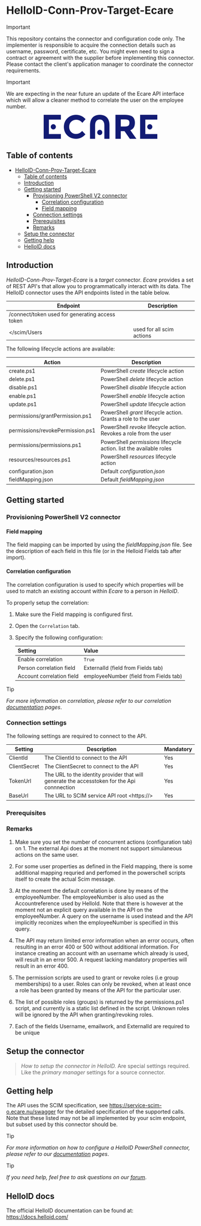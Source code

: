 
# HelloID-Conn-Prov-Target-Ecare

> [!IMPORTANT]
> This repository contains the connector and configuration code only. The implementer is responsible to acquire the connection details such as username, password, certificate, etc. You might even need to sign a contract or agreement with the supplier before implementing this connector. Please contact the client's application manager to coordinate the connector requirements.

> [!IMPORTANT]
> We are expecting in the near future an update of the Ecare API interface which will allow a cleaner method to correlate the user on the employee number.

<p align="center">
  <img src=".\assets\logo-ecare.svg">
</p>

## Table of contents

- [HelloID-Conn-Prov-Target-Ecare](#helloid-conn-prov-target-Ecare)
  - [Table of contents](#table-of-contents)
  - [Introduction](#introduction)
  - [Getting started](#getting-started)
    - [Provisioning PowerShell V2 connector](#provisioning-powershell-v2-connector)
      - [Correlation configuration](#correlation-configuration)
      - [Field mapping](#field-mapping)
    - [Connection settings](#connection-settings)
    - [Prerequisites](#prerequisites)
    - [Remarks](#remarks)
  - [Setup the connector](#setup-the-connector)
  - [Getting help](#getting-help)
  - [HelloID docs](#helloid-docs)

## Introduction

_HelloID-Conn-Prov-Target-Ecare_ is a _target_ connector. _Ecare_ provides a set of REST API's that allow you to programmatically interact with its data. The HelloID connector uses the API endpoints listed in the table below.

| Endpoint | Description |
| -------- | ----------- |
| <tokenurl>/connect/token   used for generating access token |
| <baseurl></scim/Users  |   used for all scim actions        |



The following lifecycle actions are available:

| Action                 | Description                                      |
| ---------------------- | ------------------------------------------------ |
| create.ps1             | PowerShell _create_ lifecycle action             |
| delete.ps1             | PowerShell _delete_ lifecycle action             |
| disable.ps1            | PowerShell _disable_ lifecycle action            |
| enable.ps1             | PowerShell _enable_ lifecycle action             |
| update.ps1             | PowerShell _update_ lifecycle action             |
| permissions/grantPermission.ps1    | PowerShell _grant_ lifecycle action. Grants a role to the user           |
| permissions/revokePermission.ps1   | PowerShell _revoke_ lifecycle action.  Revokes a role from the user      |
| permissions/permissions.ps1        | PowerShell _permissions_ lifecycle action. list the available roles       |
| resources/resources.ps1          | PowerShell _resources_ lifecycle action          |
| configuration.json     | Default _configuration.json_ |
| fieldMapping.json      | Default _fieldMapping.json_   |

## Getting started

### Provisioning PowerShell V2 connector

#### Field mapping

The field mapping can be imported by using the _fieldMapping.json_ file.
See the description of each field in this file (or in the Helloid Fields tab after import).

#### Correlation configuration

The correlation configuration is used to specify which properties will be used to match an existing account within _Ecare_ to a person in _HelloID_.

To properly setup the correlation:
1. Make sure the Field mapping is configured first.

2. Open the `Correlation` tab.

2. Specify the following configuration:

    | Setting                   | Value                             |
    | ------------------------- | --------------------------------- |
    | Enable correlation        | `True`                            |
    | Person correlation field  | ExternalId (field from Fields tab)
    | Account correlation field | employeeNumber (field from Fields tab)                                |

> [!TIP]
> _For more information on correlation, please refer to our correlation [documentation](https://docs.helloid.com/en/provisioning/target-systems/powershell-v2-target-systems/correlation.html) pages_.



### Connection settings

The following settings are required to connect to the API.

| Setting  | Description                        | Mandatory |
| -------- | ---------------------------------- | --------- |
| ClientId | The ClientId to connect to the API | Yes       |
| ClientSecret | The ClientSecret to connect to the API | Yes       |
| TokenUrl | The URL to the identity provider that will generate the accesstoken for the Api connnection | Yes|
| BaseUrl  | The URL to SCIM service API root <https://<scim-service-url>>  | Yes       |


### Prerequisites

### Remarks


1) Make sure you set the number of concurrent actions (configuration tab) on 1. The external Api does at the moment not support simulaneous actions on the same user.

2) For some user properties as defined in the Field mapping, there is some additional mapping requried and perfomed in the powerschell scripts itself to create the actual Scim message.

3) At the moment the default correlation is done by means of the employeeNumber. The employeeNumber is also used as the Accountreference used by HelloId. Note that there is however at the moment not an explicit query available in the API on the employeeNumber. A query on the username is used instead and the API implicitly reconizes when the employeeNumber is specified in this query.

4) The API may return limited error information when an error occurs, often resulting in an error 400 or 500 without additional information. For instance  creating an account with an username which already is used, will result in an error 500.  A request lacking mandatory properties will result in an error 400.

5) The permission scripts are used to grant or revoke roles (i.e group memberships) to a user. Roles can only be revoked, when at least once a role has been granted by means of the API for the particular user.

6) The list of possible roles (groups) is returned by the permissions.ps1 script, and currently is a static list defined in the script. Unknown roles will be ignored by the API when granting/revoking roles.

7) Each of the fields Username, emailwork, and ExternalId are required to be unique


## Setup the connector

> _How to setup the connector in HelloID._ Are special settings required. Like the _primary manager_ settings for a source connector.

## Getting help

The API uses the SCIM specification, see https://service-scim-o.ecare.nu/swagger  for the detailed specification of the supported calls.
Note that these listed may not be all implemented by your scim endpoint, but subset used by this connector should be.

> [!TIP]
> _For more information on how to configure a HelloID PowerShell connector, please refer to our [documentation](https://docs.helloid.com/en/provisioning/target-systems/powershell-v2-target-systems.html) pages_.

> [!TIP]
>  _If you need help, feel free to ask questions on our [forum](https://forum.helloid.com)_.

## HelloID docs

The official HelloID documentation can be found at: https://docs.helloid.com/
